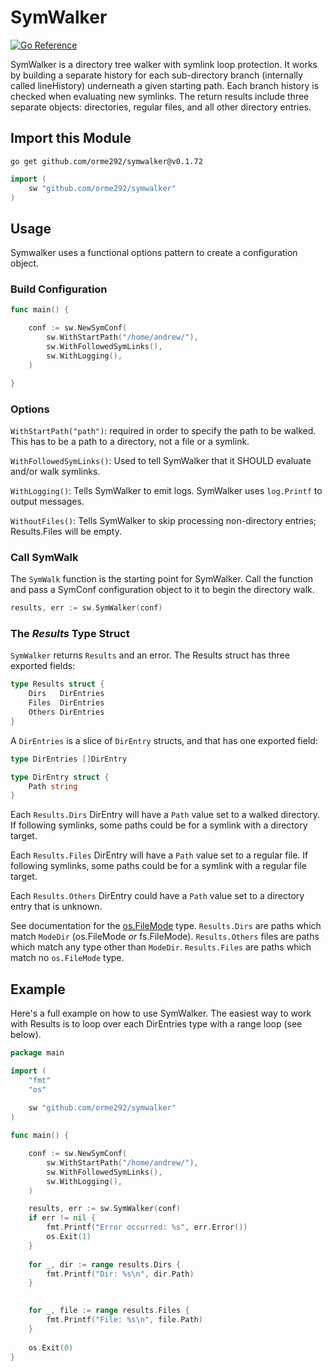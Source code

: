 # SymWalker

[![Go Reference](https://pkg.go.dev/badge/github.com/orme292/symwalker@v0.1.72.svg)](https://pkg.go.dev/github.com/orme292/symwalker@v0.1.72)

SymWalker is a directory tree walker with symlink loop protection. It works by building a
separate history for each sub-directory branch (internally called lineHistory) underneath
a given starting path. Each branch history is checked when evaluating new symlinks. The
return results include three separate objects: directories, regular files, and all
other directory entries.

## Import this Module

```shell
go get github.com/orme292/symwalker@v0.1.72
```

```go
import (
    sw "github.com/orme292/symwalker"
)
```

## Usage

Symwalker uses a functional options pattern to create a configuration object.

### Build Configuration

```go
func main() {

    conf := sw.NewSymConf(
        sw.WithStartPath("/home/andrew/"),
        sw.WithFollowedSymLinks(),
        sw.WithLogging(), 
    )

}
```

### Options

`WithStartPath("path")`: required in order to specify the path to be walked. This has to be
a path to a directory, not a file or a symlink.

`WithFollowedSymLinks()`: Used to tell SymWalker that it SHOULD evaluate and/or walk symlinks.

`WithLogging()`: Tells SymWalker to emit logs. SymWalker uses `log.Printf` to output messages.

`WithoutFiles()`: Tells SymWalker to skip processing non-directory entries; Results.Files will be empty.

### Call SymWalk

The `SymWalk` function is the starting point for SymWalker. Call the function and pass a SymConf
configuration object to it to begin the directory walk.

```go
results, err := sw.SymWalker(conf)
```

### The *Results* Type Struct

`SymWalker` returns `Results` and an error. The Results struct has three exported fields:

```go
type Results struct {
    Dirs   DirEntries
    Files  DirEntries
    Others DirEntries
}
```

A `DirEntries` is a slice of `DirEntry` structs, and that has one exported field:

```go
type DirEntries []DirEntry
```

```go
type DirEntry struct {
    Path string
}
```

Each `Results.Dirs` DirEntry will have a `Path` value set to a walked directory. If following symlinks, some
paths could be for a symlink with a directory target.

Each `Results.Files` DirEntry will have a `Path` value set to a regular file. If following symlinks, some paths
could be for a symlink with a regular file target.

Each `Results.Others` DirEntry could have a `Path` value set to a directory entry that is unknown.

See documentation for the [os.FileMode](https://pkg.go.dev/os#FileMode) type. `Results.Dirs` are paths which
match `ModeDir` (os.FileMode *or* fs.FileMode). `Results.Others` files are paths which match any type other
than `ModeDir`. `Results.Files` are paths which match no `os.FileMode` type.

## Example

Here's a full example on how to use SymWalker. The easiest way to work with Results is to loop over
each DirEntries type with a range loop (see below).

```go
package main

import (
    "fmt"
    "os"
    
    sw "github.com/orme292/symwalker"
)

func main() {

    conf := sw.NewSymConf(
        sw.WithStartPath("/home/andrew/"),
        sw.WithFollowedSymLinks(),
        sw.WithLogging(),
    )

    results, err := sw.SymWalker(conf)
    if err != nil {
        fmt.Printf("Error occurred: %s", err.Error())
        os.Exit(1)
    }
    
    for _, dir := range results.Dirs {
        fmt.Printf("Dir: %s\n", dir.Path)
    }
 

    for _, file := range results.Files {
        fmt.Printf("File: %s\n", file.Path)
    }
    
    os.Exit(0)
}

```
